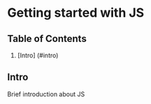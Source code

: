 # Getting started with JS
## Table of Contents
1. [Intro] (#intro)

## Intro
   Brief introduction about JS
